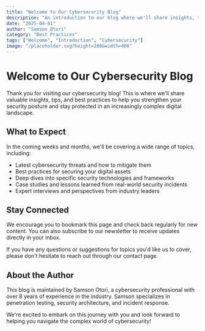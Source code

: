 ```yaml
---
title: "Welcome to Our Cybersecurity Blog"
description: "An introduction to our blog where we'll share insights, tips, and best practices for cybersecurity."
date: "2025-04-01"
author: "Samson Otori"
category: "Best Practices"
tags: ["Welcome", "Introduction", "Cybersecurity"]
image: "/placeholder.svg?height=200&width=400"
---
```


# Welcome to Our Cybersecurity Blog

Thank you for visiting our cybersecurity blog! This is where we'll share valuable insights, tips, and best practices to help you strengthen your security posture and stay protected in an increasingly complex digital landscape.

## What to Expect

In the coming weeks and months, we'll be covering a wide range of topics, including:

- Latest cybersecurity threats and how to mitigate them
- Best practices for securing your digital assets
- Deep dives into specific security technologies and frameworks
- Case studies and lessons learned from real-world security incidents
- Expert interviews and perspectives from industry leaders

## Stay Connected

We encourage you to bookmark this page and check back regularly for new content. You can also subscribe to our newsletter to receive updates directly in your inbox.

If you have any questions or suggestions for topics you'd like us to cover, please don't hesitate to reach out through our contact page.

## About the Author

This blog is maintained by Samson Otori, a cybersecurity professional with over 8 years of experience in the industry. Samson specializes in penetration testing, security architecture, and incident response.

We're excited to embark on this journey with you and look forward to helping you navigate the complex world of cybersecurity!
